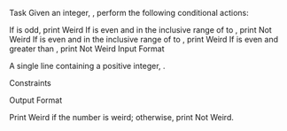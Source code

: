 Task 
Given an integer, , perform the following conditional actions:

If  is odd, print Weird
If  is even and in the inclusive range of  to , print Not Weird
If  is even and in the inclusive range of  to , print Weird
If  is even and greater than , print Not Weird
Input Format

A single line containing a positive integer, .

Constraints

Output Format

Print Weird if the number is weird; otherwise, print Not Weird.

